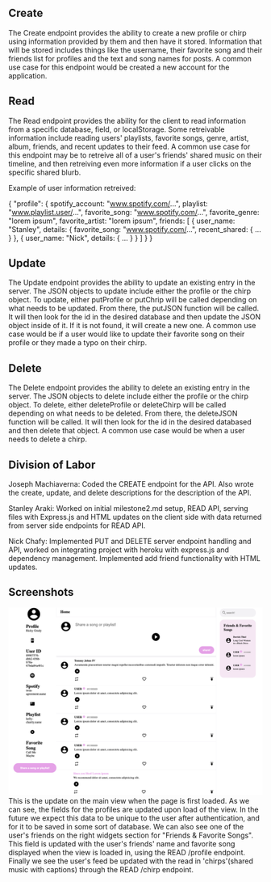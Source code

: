 ## Create
The Create endpoint provides the ability to create a new profile or chirp using information provided by them and then have it stored. 
Information that will be stored includes things like the username, their favorite song and their friends list for profiles and the text and song names for posts. 
A common use case for this endpoint would be created a new account for the application.
## Read
The Read endpoint provides the ability for the client to read information from a specific database, field, or localStorage. 
Some retreivable information include reading users' playlists, favorite songs, genre, artist, album, friends, and recent updates to their feed.
A common use case for this endpoint may be to retreive all of a user's friends' shared music on their timeline, and then retreiving even more information if a user clicks on the specific shared blurb. 

Example of user information retreived:

{
    "profile": {
        spotify_account: "www.spotify.com/...",
        playlist: "www.playlist.user/...",
        favorite_song: "www.spotify.com/...",
        favorite_genre: "lorem ipsum",
        favorite_artist: "lorem ipsum",
        friends: [
            {
                user_name: "Stanley",
                details: {
                favorite_song: "www.spotify.com/...",
                recent_shared: {
                    ...
                }
            },
            {
                user_name: "Nick",
                details: {
                    ...
                }
            }
        ]
    }
}

## Update
The Update endpoint provides the ability to update an existing entry in the server. The JSON objects to update include either the profile or the chirp object. 
To update, either putProfile or putChrip will be called depending on what needs to be updated. From there, the putJSON function will be called.
It will then look for the id in the desired database and then update the JSON object inside of it. If it is not found, it will create a new one. 
A common use case would be if a user would like to update their favorite song on their profile or they made a typo on their chirp. 

## Delete
The Delete endpoint provides the ability to delete an existing entry in the server. The JSON objects to delete include either the profile or the chirp object.
To delete, either deleteProfile or deleteChirp will be called depending on what needs to be deleted. From there, the deleteJSON function will be called.
It will then look for the id in the desired databased and then delete that object. A common use case would be when a user needs to delete a chirp. 

## Division of Labor 
Joseph Machiaverna: Coded the CREATE endpoint for the API. Also wrote the create, update, and delete descriptions for the description of the 
API.

Stanley Araki: Worked on initial milestone2.md setup, READ API, serving files with Express.js and HTML updates on the client side with data returned from server side endpoints for READ API.

Nick Chafy: Implemented PUT and DELETE server endpoint handling and API, worked on integrating project with heroku with express.js and dependency management. Implemented add friend functionality with HTML updates. 
## Screenshots

![example image](img/read_view.png)
This is the update on the main view when the page is first loaded. As we can see, the fields for the profiles are updated upon load of the view. In the future we expect this data to be unique to the user after authentication, and for it to be saved in some sort of database. We can also see one of the user's friends on the right widgets section for "Friends & Favorite Songs". This field is updated with the user's friends' name and favorite song displayed when the view is loaded in, using the READ /profile endpoint. Finally we see the user's feed be updated with the read in 'chirps'(shared music with captions) through the READ /chirp endpoint. 